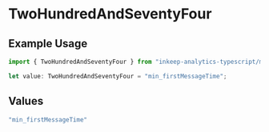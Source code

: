 # TwoHundredAndSeventyFour

## Example Usage

```typescript
import { TwoHundredAndSeventyFour } from "inkeep-analytics-typescript/models/operations";

let value: TwoHundredAndSeventyFour = "min_firstMessageTime";
```

## Values

```typescript
"min_firstMessageTime"
```